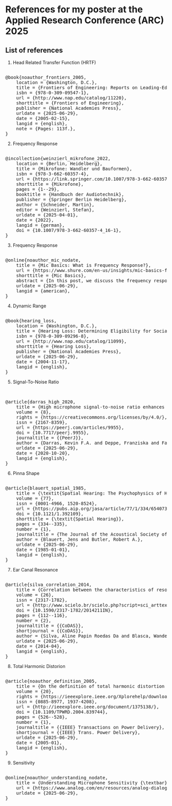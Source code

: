 # References for my poster at the Applied Research Conference (ARC) 2025
## List of references
1. Head Related Transfer Function (HRTF)
<pre> 
@book{noauthor_frontiers_2005,
	location = {Washington, D.C.},
	title = {Frontiers of Engineering: Reports on Leading-Edge Engineering from the 2004 {NAE} Symposium on Frontiers of Engineering},
	isbn = {978-0-309-09547-1},
	url = {http://www.nap.edu/catalog/11220},
	shorttitle = {Frontiers of Engineering},
	publisher = {National Academies Press},
	urldate = {2025-06-29},
	date = {2005-02-15},
	langid = {english},
	note = {Pages: 113f.},
}
</pre>

2. Frequency Response
<pre> 
@incollection{weinzierl_mikrofone_2022,
	location = {Berlin, Heidelberg},
	title = {Mikrofone: Wandler und Bauformen},
	isbn = {978-3-662-60357-4},
	url = {https://link.springer.com/10.1007/978-3-662-60357-4_16-1},
	shorttitle = {Mikrofone},
	pages = {1--29},
	booktitle = {Handbuch der Audiotechnik},
	publisher = {Springer Berlin Heidelberg},
	author = {Schneider, Martin},
	editor = {Weinzierl, Stefan},
	urldate = {2025-04-01},
	date = {2022},
	langid = {german},
	doi = {10.1007/978-3-662-60357-4_16-1},
}
</pre>

3. Frequency Response
<pre> 
@online{noauthor_mic_nodate,
	title = {Mic Basics: What is Frequency Response?},
	url = {https://www.shure.com/en-us/insights/mic-basics-frequency-response/},
	shorttitle = {Mic Basics},
	abstract = {In this post, we discuss the frequency response of a microphone, both flat and shaped.},
	urldate = {2025-06-29},
	langid = {american},
}
</pre> 

4. Dynamic Range
<pre> 
@book{hearing_loss,
	location = {Washington, D.C.},
	title = {Hearing Loss: Determining Eligibility for Social Security Benefits},
	isbn = {978-0-309-09296-8},
	url = {http://www.nap.edu/catalog/11099},
	shorttitle = {Hearing Loss},
	publisher = {National Academies Press},
	urldate = {2025-06-29},
	date = {2004-11-17},
	langid = {english},
}
</pre>

5. Signal-To-Noise Ratio
<pre> 

@article{darras_high_2020,
	title = {High microphone signal-to-noise ratio enhances acoustic sampling of wildlife},
	volume = {8},
	rights = {https://creativecommons.org/licenses/by/4.0/},
	issn = {2167-8359},
	url = {https://peerj.com/articles/9955},
	doi = {10.7717/peerj.9955},
	journaltitle = {{PeerJ}},
	author = {Darras, Kevin F.A. and Deppe, Franziska and Fabian, Yvonne and Kartono, Agus P. and Angulo, Andres and Kolbrek, Bjørn and Mulyani, Yeni A. and Prawiradilaga, Dewi M.},
	urldate = {2025-06-29},
	date = {2020-10-20},
	langid = {english},
}
</pre>

6. Pinna Shape
<pre> 
@article{blauert_spatial_1985,
	title = {\textit{Spatial Hearing: The Psychophysics of Human Sound Localization} by Jens Blauert},
	volume = {77},
	issn = {0001-4966, 1520-8524},
	url = {https://pubs.aip.org/jasa/article/77/1/334/654073/Spatial-Hearing-The-Psychophysics-of-Human-Sound},
	doi = {10.1121/1.392109},
	shorttitle = {\textit{Spatial Hearing}},
	pages = {334--335},
	number = {1},
	journaltitle = {The Journal of the Acoustical Society of America},
	author = {Blauert, Jens and Butler, Robert A.},
	urldate = {2025-06-29},
	date = {1985-01-01},
	langid = {english},
}
</pre>

7. Ear Canal Resonance
<pre> 
@article{silva_correlation_2014,
	title = {Correlation between the characteristics of resonance and aging of the external ear},
	volume = {26},
	issn = {2317-1782},
	url = {http://www.scielo.br/scielo.php?script=sci_arttext&pid=S2317-17822014000200112&lng=en&tlng=en},
	doi = {10.1590/2317-1782/2014211IN},
	pages = {112--116},
	number = {2},
	journaltitle = {{CoDAS}},
	shortjournal = {{CoDAS}},
	author = {Silva, Aline Papin Roedas Da and Blasca, Wanderléia Quinhoneiro and Lauris, José Roberto Pereira and Oliveira, Jerusa Roberta Massola De},
	urldate = {2025-06-29},
	date = {2014-04},
	langid = {english},
}
</pre> 

8. Total Harmonic Distorion
<pre> 
@article{noauthor_definition_2005,
	title = {On the definition of total harmonic distortion and its effect on measurement interpretation},
	volume = {20},
	rights = {https://ieeexplore.ieee.org/Xplorehelp/downloads/license-information/{IEEE}.html},
	issn = {0885-8977, 1937-4208},
	url = {http://ieeexplore.ieee.org/document/1375138/},
	doi = {10.1109/TPWRD.2004.839744},
	pages = {526--528},
	number = {1},
	journaltitle = {{IEEE} Transactions on Power Delivery},
	shortjournal = {{IEEE} Trans. Power Delivery},
	urldate = {2025-06-29},
	date = {2005-01},
	langid = {english},
}
</pre>

9. Sensitivity
<pre> 
@online{noauthor_understanding_nodate,
	title = {Understanding Microphone Sensitivity {\textbar} Analog Devices},
	url = {https://www.analog.com/en/resources/analog-dialogue/articles/understanding-microphone-sensitivity.html},
	urldate = {2025-06-29},
}
</pre>

